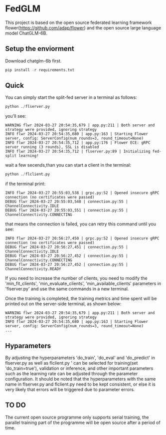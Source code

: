 # FedGLM
This project is based on the open source federated learning framework flower(https://github.com/adap/flower) and the open source large language model ChatGLM-6B.

## Setup the enviorment
Download chatglm-6b first.
```python
pip install -r requirements.txt
```

## Quick 

You can simply start the split-fed server in a terminal as follows:
```python
python ./flserver.py
```
you'll see:
```
WARNING flwr 2024-03-27 20:54:35,679 | app.py:211 | Both server and strategy were provided, ignoring strategy
INFO flwr 2024-03-27 20:54:35,680 | app.py:163 | Starting Flower server, config: ServerConfig(num_rounds=3, round_timeout=None)
INFO flwr 2024-03-27 20:54:35,712 | app.py:176 | Flower ECE: gRPC server running (3 rounds), SSL is disabled
INFO flwr 2024-03-27 20:54:35,712 | flserver.py:89 | Initializing fed-split learning!
```

wait a few secends,than you can start a client in the terminal:
```python
python ./flclient.py
```
if the terminal print:
```
INFO flwr 2024-03-27 20:55:03,538 | grpc.py:52 | Opened insecure gRPC connection (no certificates were passed)
DEBUG flwr 2024-03-27 20:55:03,548 | connection.py:55 | ChannelConnectivity.IDLE
DEBUG flwr 2024-03-27 20:55:03,551 | connection.py:55 | ChannelConnectivity.CONNECTING
```
that means the connection is failed, you can retry this command until you see:
```
INFO flwr 2024-03-27 20:56:27,450 | grpc.py:52 | Opened insecure gRPC connection (no certificates were passed)
DEBUG flwr 2024-03-27 20:56:27,451 | connection.py:55 | ChannelConnectivity.IDLE
DEBUG flwr 2024-03-27 20:56:27,452 | connection.py:55 | ChannelConnectivity.CONNECTING
DEBUG flwr 2024-03-27 20:56:27,452 | connection.py:55 | ChannelConnectivity.READY
```
If you need to increase the number of clients, you need to modify the 'min_fit_clients', 'min_evaluate_clients', 'min_available_clients' parameters in 'flserver.py' and use the same commands in a new terminal.

Once the training is completed, the training metrics and time spent will be printed out on the server-side terminal, as shown below:
```
WARNING flwr 2024-03-27 20:54:35,679 | app.py:211 | Both server and strategy were provided, ignoring strategy
INFO flwr 2024-03-27 20:54:35,680 | app.py:163 | Starting Flower server, config: ServerConfig(num_rounds=3, round_timeout=None)
...
```
## Hyparameters
By adjusting the hyperparameters 'do_train', 'do_eval' and 'do_predict' in flserver.py as well as flclient.py ' can be selected for training(set 'do_train=true'), validation or inference, and other important parameters such as the learning rate can be adjusted through the parameter configuration. It should be noted that the hyperparameters with the same name in flserver.py and flclient.py need to be kept consistent, or else it is very likely that errors will be triggered due to parameter errors.

## TO DO
The current open source programme only supports serial training, the parallel training part of the programme will be open source after a period of time.


